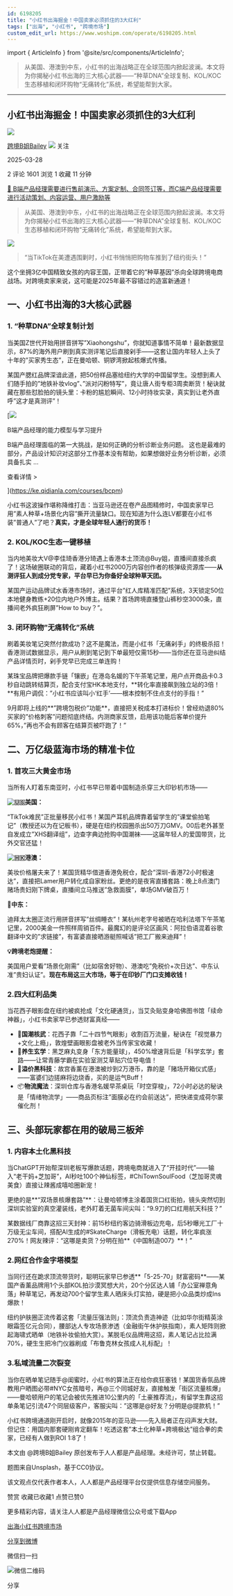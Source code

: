 ```yaml
---
id: 6198205
title: "小红书出海掘金！中国卖家必须抓住的3大红利"
tags: ["出海", "小红书", "跨境市场"]
custom_edit_url: https://www.woshipm.com/operate/6198205.html
---
```

import { ArticleInfo } from '@site/src/components/ArticleInfo';

<ArticleInfo
    author="跨境B姐Bailey"
    authorLink="https://www.woshipm.com/u/1214307"
    published="2025-03-28"
    views={1601}
    comments={2}
    collects={1}
/>

> 从美国、港澳到中东，小红书的出海战略正在全球范围内掀起波澜。本文将为你揭秘小红书出海的三大核心武器——“种草DNA”全球复制、KOL/KOC生态移植和闭环购物“无痛转化”系统，希望能帮到大家。

---

## 小红书出海掘金！中国卖家必须抓住的3大红利

[![](https://image.woshipm.com/wp-files/2022/07/4iQZlEtZZSoMUREV37D7.jpg!/both/72x72)](https://www.woshipm.com/u/1214307)

[跨境B姐Bailey](https://www.woshipm.com/u/1214307) ![](https://static.woshipm.com/tag/1101_1@2x.png) 关注

2025-03-28

2 评论 1601 浏览 1 收藏 11 分钟

[🔗 B端产品经理需要进行售前演示、方案定制、合同签订等，而C端产品经理需要进行活动策划、内容运营、用户激励等](https://ke.qidianla.com/courses/bcpm)

> 从美国、港澳到中东，小红书的出海战略正在全球范围内掀起波澜。本文将为你揭秘小红书出海的三大核心武器——“种草DNA”全球复制、KOL/KOC生态移植和闭环购物“无痛转化”系统，希望能帮到大家。

![](https://image.woshipm.com/2024/06/14/17ccd2bc-2a2b-11ef-8e4c-00163e142b65.png)

> “当TikTok在美遭遇围剿时，小红书悄悄把购物车推到了纽约街头！”

这个坐拥3亿中国精致女孩的内容王国，正带着它的”种草基因”杀向全球跨境电商战场。对跨境卖家来说，这可能是2025年最不容错过的造富新通道！

## 一、小红书出海的3大核心武器

### 1\. “种草DNA”全球复制计划

当美国Z世代开始用拼音拼写”Xiaohongshu”，你就知道事情不简单！最新数据显示，87%的海外用户刷到真实测评笔记后直接剁手——这套让国内年轻人上头了十年的”买家秀生态”，正在曼哈顿、铜锣湾掀起核爆式传播。

某国产腮红品牌深谙此道，把50份样品塞给纽约大学的中国留学生。没想到素人们随手拍的”地铁补妆vlog”、”派对闪粉特写”，竟让唐人街专柜3周卖断货！秘诀就藏在那些怼脸拍的镜头里：卡粉的尴尬瞬间、12小时持妆实录，真实到让老外直呼”这才是真测评”！

[![](https://image.woshipm.com/2023/08/02/1554eea8-30e3-11ee-88e7-00163e0b5ff3.png)

B端产品经理的能力模型与学习提升

B端产品经理面临的第一大挑战，是如何正确的分析诊断业务问题。 这也是最难的部分，产品设计知识对这部分工作基本没有帮助，如果想做好业务分析诊断，必须具备扎实 ...

查看详情 >

](https://ke.qidianla.com/courses/bcpm)

小红书这波操作堪称降维打击：当亚马逊还在卷产品图精修时，中国卖家早已用”素人种草+场景化内容”撕开流量缺口。现在知道为什么连LV都要在小红书装”普通人”了吧？**真实，才是全球年轻人通行的货币！**

### 2\. KOL/KOC生态一键移植

当内地美妆大V@李佳琦香港分琦遇上香港本土顶流@Buy姐，直播间直接杀疯了！这场破圈联动的背后，藏着小红书2000万内容创作者的核弹级资源库——**从测评狂人到成分党专家，平台早已为你备好全球种草天团。**

某国产运动品牌试水香港市场时，通过平台”红人库精准匹配”系统，3天锁定50位本地健身教练+20位内地户外博主。结果？首场跨境直播登山裤秒空3000条，直播间老外疯狂刷屏”How to buy？”。

### 3\. 闭环购物”无痛转化”系统

刷着美妆笔记突然付款成功？这不是魔法，而是小红书「无痛剁手」的终极杀招！香港测试数据显示，用户从刷到笔记到下单最短仅需15秒——当你还在亚马逊纠结产品详情页时，剁手党早已完成三单连购！

某珠宝品牌把爆款手链「镶嵌」在港岛名媛的下午茶笔记里，用户点开商品卡0.3秒自动跳转结算页，配合支付宝HK本地支付，\*\*转化率直接飙到独立站的3倍！\*\*有用户调侃：”小红书应该叫小‘红手’——根本控制不住点支付的手指！”

9月即将上线的\*\*”跨境包税价”功能\*\*，直接把关税成本打进标价！曾经劝退80%买家的”价格刺客”问题彻底终结。内测商家反馈，启用该功能后客单价提升65%，”再也不会有顾客在结算页被吓跑了！”

## 二、万亿级蓝海市场的精准卡位

### 1\. 首攻三大黄金市场

当所有人盯着东南亚时，小红书早已带着中国制造杀穿三大印钞机市场——

**![🇺🇸](https://s.w.org/images/core/emoji/15.0.3/svg/1f1fa-1f1f8.svg)美国：**

“TikTok难民”正批量移民小红书！某国产耳机品牌靠着留学生的”课堂偷拍笔记”（教授还以为在记板书），硬是在纽约校园圈杀出50万刀GMV。00后老外甚至自发成立”XHS翻译组”，边查字典边抢购中国潮袜——这届年轻人的爱国带货，比外交官还猛！

**![🇭🇰](https://s.w.org/images/core/emoji/15.0.3/svg/1f1ed-1f1f0.svg)港澳：**

美妆价格屠夫来了！某国货精华借道香港免税仓，配合”深圳-香港72小时极速达”，直接把Lamer用户转化成自家粉丝。更绝的是夜宵直播套路：晚上8点澳门赌场贵妇刚下牌桌，直播间立马推送”急救面膜”，单场GMV破百万！

**🐫中东：**

迪拜太太圈正流行用拼音拼写”丝绸睡衣”！某杭州老字号被晒在哈利法塔下午茶笔记里，2000美金一件照样周销百件。最魔幻的是评论区画风：阿拉伯语混着谷歌翻译中文的”求链接”，有富婆直接晒游艇照喊话”把工厂搬来迪拜”！

**💡跨境老炮提醒：**

美国用户爱看”场景化刚需”（比如宿舍好物）、港澳吃”免税价+次日达”、中东认准”贵妇认证”。**现在布局这三大市场，等于在印钞厂门口支摊收钱！**

### 2.四大红利品类

当花西子眼影盘在纽约被疯抢成「文化硬通货」，当艾灸贴变身哈佛图书馆「续命神器」，小红书卖家早已参透财富真经——

*   💄**国潮核武**：花西子靠「二十四节气眼影」收割百万流量，秘诀在「视觉暴力+文化上瘾」，敦煌壁画眼影盘被老外当传家宝收藏！
*   🧘**养生玄学**：黑芝麻丸变身「东方能量球」，450%增速背后是「科学玄学」套路——让常青藤学霸在实验室测艾草贴穴位导电值！
*   🎁**溢价黑科技**：故宫香薰在港澳被炒到2万港币，靠的是「赌场开箱仪式感」——富婆们边搓麻将边烧香，买的是运气Buff！
*   📦**物流魔法**：深圳仓库与香港名媛早茶桌玩「时空穿梭」，72小时必达的秘诀是「情绪物流学」——商品页标注”面膜必在约会前送达”，把快递变成荷尔蒙催化剂！

## 三、头部玩家都在用的破局三板斧

### 1\. 内容本土化黑科技

当ChatGPT开始帮深圳老板写爆款话题，跨境电商就进入了“开挂时代”——输入“老干妈+芝加哥”，AI秒吐100个神仙标签，#ChiTownSoulFood（芝加哥灵魂美食）直接让辣酱成嘻哈圈新宠！

更绝的是**“双场景核爆套路”**：让曼哈顿博主涂着国货口红街拍，镜头突然切到深圳实验室的真空灌装线，老外盯着无菌车间尖叫：“9.9刀的口红用航天科技？”

某数据线厂商靠这招三天封神：前15秒纽约客边骑滑板边充电，后5秒曝光工厂十万级无尘车间，搭配AI生成的#SkateCharge（滑板充电）话题，转化率疯涨270%！网友辣评：“这哪是卖货？分明在拍\*\*《中国制造007》\*\*！”

### 2.网红合作金字塔模型

当同行还在跪求顶流带货时，聪明玩家早已参透**「5-25-70」财富密码**——某国产香薰品牌用1个头部KOL拍沙漠冥想大片，20个分区达人铺「办公室禅意角落」种草笔记，再发动700个留学生素人晒床头灯实拍，硬是把小众品类炒成Ins爆款！

纽约护肤圈正流传着这套「流量压强法则」：顶流负责造神迹（比如华尔街精英涂眼霜签亿元合同），腰部达人专攻场景渗透（金融街午休护肤指南），素人矩阵则掀起海啸式晒单（地铁补妆偷拍大赏）。某脱毛仪品牌用这招，素人笔记占比拉满70%，硬生生把冷门仪器刷成「布鲁克林女孩成人礼标配」！

### 3.私域流量二次裂变

当你在晒单笔记随手@闺蜜时，小红书的算法正在给你疯狂塞钱！某国货香氛品牌教用户晒图必带#NYC女孩暗号，再@三个同城好友，直接触发「街区流量核爆」——曼哈顿用户的笔记会被优先推进10公里内的「土豪推荐流」，有留学生靠这招单条笔记引流47个同层级客户，客服尖叫：”这哪是@好友？分明是@提款机！”

小红书跨境通道刚开启时，就像2015年的亚马逊——先入局者正在闷声发大财。但记住：用国内那套硬刚肯定翻车！吃透这套”本土化种草+跨境极达”组合拳的卖家，已经有人做到ROI 1:8了！

本文由 @跨境B姐Bailey 原创发布于人人都是产品经理。未经许可，禁止转载。

题图来自Unsplash，基于CC0协议。

该文观点仅代表作者本人，人人都是产品经理平台仅提供信息存储空间服务。

赞赏 收藏已收藏1 点赞已赞0

更多精彩内容，请关注人人都是产品经理微信公众号或下载App

[出海](https://www.woshipm.com/tag/%e5%87%ba%e6%b5%b7)[小红书](https://www.woshipm.com/tag/%e5%b0%8f%e7%ba%a2%e4%b9%a6)[跨境市场](https://www.woshipm.com/tag/%e8%b7%a8%e5%a2%83%e5%b8%82%e5%9c%ba)

[分享到微博](https://service.weibo.com/share/share.php?appkey=2775287854&title=小红书出海掘金！中国卖家必须抓住的3大红利&url=https://www.woshipm.com/operate/6198205.html&pic=https://image.woshipm.com/2024/06/14/17ccd2bc-2a2b-11ef-8e4c-00163e142b65.png)

微信扫一扫

![微信二维码](https://api.pwmqr.com/qrcode/create/?url=https://www.woshipm.com/operate/6198205.html)

分享